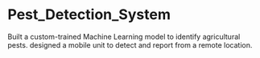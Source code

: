 # Pest_Detection_System
Built a custom-trained Machine Learning model to identify agricultural pests. designed a mobile unit to detect and report from a remote location.
